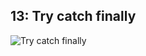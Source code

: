 ## 13: Try catch finally
![Try catch finally](https://github.com/DANNYLOOL/U2-T11-_Complemento_Flutter/assets/118220814/9039a252-f055-4c92-8582-4f970d623f9e)
